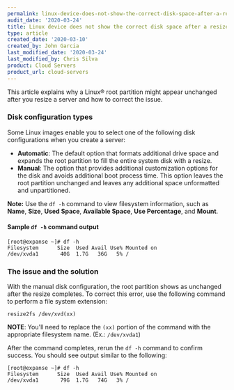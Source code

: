 ```yaml
---
permalink: linux-device-does-not-show-the-correct-disk-space-after-a-resize/
audit_date: '2020-03-24'
title: Linux device does not show the correct disk space after a resize
type: article
created_date: '2020-03-10'
created_by: John Garcia
last_modified_date: '2020-03-24'
last_modified_by: Chris Silva
product: Cloud Servers
product_url: cloud-servers
---
```


This article explains why a Linux&reg; root partition might appear unchanged after you resize a server
and how to correct the issue. 

### Disk configuration types

Some Linux images enable you to select one of the following disk configurations when you create a server:

-  **Automatic**: The default option that formats additional drive space and expands the root partition
to fill the entire system disk with a resize.  
-  **Manual**: The option that provides additional customization options for the disk and avoids additional boot process time.
This option leaves the root partition unchanged and leaves any additional space unformatted and unpartitioned.  

**Note:** Use the ``df -h``  command to view filesystem information, such as **Name**, **Size**, **Used Space**,
**Available Space**, **Use Percentage**, and **Mount**. 

#### Sample ``df -h`` command output

    [root@expanse ~]# df -h
    Filesystem      Size  Used Avail Use% Mounted on
    /dev/xvda1       40G  1.7G   36G   5% /

### The issue and the solution

With the manual disk configuration, the root partition shows as unchanged after the resize completes.
To correct this error, use the following command to perform a file system extension:

    resize2fs /dev/xvd(xx)

**NOTE**: You'll need to replace the `(xx)` portion of the command with the appropriate filesystem name. (Ex.: `/dev/xvda1`)

After the command completes, rerun the ``df -h`` command to confirm success. You should see output similar to the following:

    [root@expanse ~]# df -h
    Filesystem      Size  Used Avail Use% Mounted on
    /dev/xvda1       79G  1.7G   74G   3% /
    
